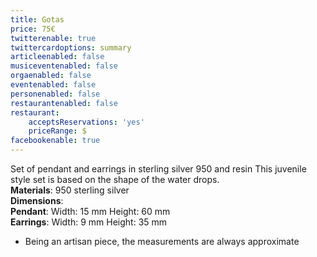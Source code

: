 ```yaml
---
title: Gotas
price: 75€
twitterenable: true
twittercardoptions: summary
articleenabled: false
musiceventenabled: false
orgaenabled: false
eventenabled: false
personenabled: false
restaurantenabled: false
restaurant:
    acceptsReservations: 'yes'
    priceRange: $
facebookenable: true
---
```


Set of pendant and earrings in sterling silver 950 and resin
This juvenile style set is based on the shape of the water drops.</br>
**Materials**: 950 sterling silver</br>
**Dimensions**:</br>
**Pendant**: Width: 15 mm Height: 60 mm</br>
**Earrings**: Width: 9 mm Height: 35 mm</br>
* Being an artisan piece, the measurements are always approximate